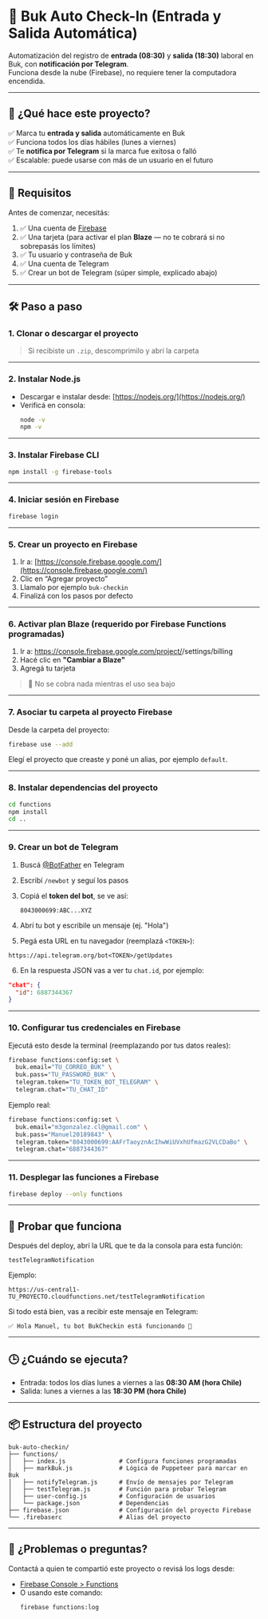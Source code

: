 # 🤖 Buk Auto Check-In (Entrada y Salida Automática)

Automatización del registro de **entrada (08:30)** y **salida (18:30)** laboral en Buk, con **notificación por Telegram**.  
Funciona desde la nube (Firebase), no requiere tener la computadora encendida.

---

## 🚀 ¿Qué hace este proyecto?

✅ Marca tu **entrada y salida** automáticamente en Buk  
✅ Funciona todos los días hábiles (lunes a viernes)  
✅ Te **notifica por Telegram** si la marca fue exitosa o falló  
✅ Escalable: puede usarse con más de un usuario en el futuro

---

## 🧩 Requisitos

Antes de comenzar, necesitás:

1. ✅ Una cuenta de [Firebase](https://firebase.google.com/)
2. ✅ Una tarjeta (para activar el plan **Blaze** — no te cobrará si no sobrepasás los límites)
3. ✅ Tu usuario y contraseña de Buk
4. ✅ Una cuenta de Telegram
5. ✅ Crear un bot de Telegram (súper simple, explicado abajo)

---

## 🛠️ Paso a paso

### 1. Clonar o descargar el proyecto

> Si recibiste un `.zip`, descomprimilo y abrí la carpeta

---

### 2. Instalar Node.js

- Descargar e instalar desde: [https://nodejs.org/](https://nodejs.org/)
- Verificá en consola:
  ```bash
  node -v
  npm -v
  ```

---

### 3. Instalar Firebase CLI

```bash
npm install -g firebase-tools
```

---

### 4. Iniciar sesión en Firebase

```bash
firebase login
```

---

### 5. Crear un proyecto en Firebase

1. Ir a: [https://console.firebase.google.com/](https://console.firebase.google.com/)
2. Clic en “Agregar proyecto”
3. Llamalo por ejemplo `buk-checkin`
4. Finalizá con los pasos por defecto

---

### 6. Activar plan Blaze (requerido por Firebase Functions programadas)

1. Ir a: https://console.firebase.google.com/project/<tu-proyecto>/settings/billing
2. Hacé clic en **"Cambiar a Blaze"**
3. Agregá tu tarjeta
> 💸 No se cobra nada mientras el uso sea bajo

---

### 7. Asociar tu carpeta al proyecto Firebase

Desde la carpeta del proyecto:

```bash
firebase use --add
```

Elegí el proyecto que creaste y poné un alias, por ejemplo `default`.

---

### 8. Instalar dependencias del proyecto

```bash
cd functions
npm install
cd ..
```

---

### 9. Crear un bot de Telegram

1. Buscá [@BotFather](https://t.me/BotFather) en Telegram
2. Escribí `/newbot` y seguí los pasos
3. Copiá el **token del bot**, se ve así:
   ```
   8043000699:ABC...XYZ
   ```

4. Abrí tu bot y escribile un mensaje (ej. "Hola")

5. Pegá esta URL en tu navegador (reemplazá `<TOKEN>`):

```
https://api.telegram.org/bot<TOKEN>/getUpdates
```

6. En la respuesta JSON vas a ver tu `chat.id`, por ejemplo:

```json
"chat": {
  "id": 6887344367
}
```

---

### 10. Configurar tus credenciales en Firebase

Ejecutá esto desde la terminal (reemplazando por tus datos reales):

```bash
firebase functions:config:set \
  buk.email="TU_CORREO_BUK" \
  buk.pass="TU_PASSWORD_BUK" \
  telegram.token="TU_TOKEN_BOT_TELEGRAM" \
  telegram.chat="TU_CHAT_ID"
```

Ejemplo real:

```bash
firebase functions:config:set \
  buk.email="m3gonzalez.cl@gmail.com" \
  buk.pass="Manuel20189843" \
  telegram.token="8043000699:AAFrTaoyznAcIhwWiUVxhUfmazG2VLCDaBo" \
  telegram.chat="6887344367"
```

---

### 11. Desplegar las funciones a Firebase

```bash
firebase deploy --only functions
```

---

## 🧪 Probar que funciona

Después del deploy, abrí la URL que te da la consola para esta función:

```
testTelegramNotification
```

Ejemplo:

```
https://us-central1-TU_PROYECTO.cloudfunctions.net/testTelegramNotification
```

Si todo está bien, vas a recibir este mensaje en Telegram:

```
✅ Hola Manuel, tu bot BukCheckin está funcionando 👋
```

---

## 🕒 ¿Cuándo se ejecuta?

- Entrada: todos los días lunes a viernes a las **08:30 AM (hora Chile)**
- Salida: lunes a viernes a las **18:30 PM (hora Chile)**

---

## 📦 Estructura del proyecto

```
buk-auto-checkin/
├── functions/
│   ├── index.js               # Configura funciones programadas
│   ├── markBuk.js             # Lógica de Puppeteer para marcar en Buk
│   ├── notifyTelegram.js      # Envío de mensajes por Telegram
│   ├── testTelegram.js        # Función para probar Telegram
│   ├── user-config.js         # Configuración de usuarios
│   └── package.json           # Dependencias
├── firebase.json              # Configuración del proyecto Firebase
└── .firebaserc                # Alias del proyecto
```

---

## 📩 ¿Problemas o preguntas?

Contactá a quien te compartió este proyecto o revisá los logs desde:

- [Firebase Console > Functions](https://console.firebase.google.com/functions/)
- O usando este comando:
  ```bash
  firebase functions:log
  ```